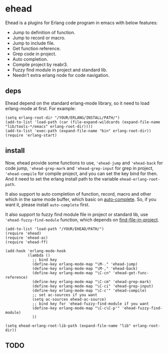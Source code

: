 # ehead

Ehead is a plugins for Erlang code program in emacs with below features:

+ Jump to definition of function.
+ Jump to record or macro.
+ Jump to include file.
+ Get function reference.
+ Grep code in project.
+ Auto completion.
+ Compile project by reabr3.
+ Fuzzy find module in project and standard lib.
+ Needn't extra erlang node for code navigation.

## deps

Ehead depend on the standard erlang-mode library, so it need to load erlang-mode at first. For example:

```elisp
(setq erlang-root-dir "/YOUR/ERLANG/INSTALL/PATH/")
(add-to-list 'load-path (car (file-expand-wildcards (expand-file-name "lib/tools-*/emacs" erlang-root-dir))))
(add-to-list 'exec-path (expand-file-name "bin" erlang-root-dir))
(require 'erlang-start)
```

## install

Now, ehead provide some functions to use, `'ehead-jump` and `'ehead-back` for code jump, `'ehead-grep-mark` and `'ehead-grep-input` for grep in project, `'ehead-compile` for compile project, and you can set the key bind for then. And it need to set the erlang install path to the variable `ehead-erlang-root-path`.

It also support to auto completion of function, record, macro and other which in the same mode buffer, which basic on [auto-complete](https://github.com/auto-complete/auto-complete). So, if you want it, please install `auto-complete` first.

It also support to fuzzy find module file in project or standard lib, use `'ehead-fuzzy-find-module` function, which depends on [find-file-in-project](https://github.com/technomancy/find-file-in-project).

```elisp
(add-to-list 'load-path "/YOUR/EHEAD/PATH/")
(require 'ehead)
(require 'ehead-ac)
(require 'ehead-ff)

(add-hook 'erlang-mode-hook
          (lambda ()
            ;; bind key
            (define-key erlang-mode-map "\M-." 'ehead-jump)
            (define-key erlang-mode-map "\M-," 'ehead-back)
            (define-key erlang-mode-map "\C-cn" 'ehead-get-func-reference)
            (define-key erlang-mode-map "\C-cm" 'ehead-grep-mark)
            (define-key erlang-mode-map "\C-ci" 'ehead-grep-input)
            (define-key erlang-mode-map "\C-c'" 'ehead-compile)
            ;; set ac-sources if you want
            (setq ac-sources ehead-ac-source)
            ;; bind key for 'ehead-fuzzy-find-module if you want
            (define-key erlang-mode-map "\C-c\C-p'" 'ehead-fuzzy-find-module)
            ))

(setq ehead-erlang-root-lib-path (expand-file-name "lib" erlang-root-dir))
```

## TODO
